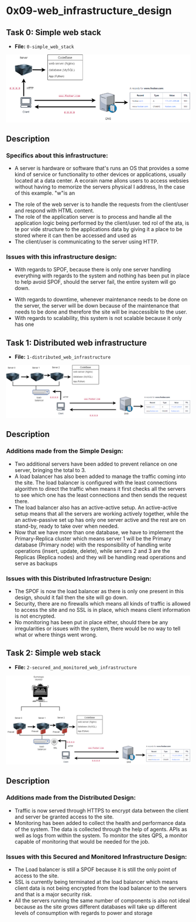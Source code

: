 # 0x09-web_infrastructure_design

## Task 0: Simple web stack
- **File:** `0-simple_web_stack` 

![alt text](Task0.drawio.png)
## **Description** 
### Specifics about this infrastructure:
- A server is hardware or software that's runs an OS that provides a some kind of service or functionality to other devices or applications, usually located at a data center.
A ecorain name allons users to access websies without having to memorize the servers physical I address, In the case of this example. "w"is an
* The role of the web server is to handle the requests from the client/user and respond with HTML content.
* The role of the application server is to process and handle all the application logic being performed by the client/user. ted rol of the ata, is te por vide structure to the applications data by giving it a place to be stored where it can then be accessed and used as
* The client/user is communicating to the server using HTTP.

### Issues with this infrastructure design:
- With regards to SPOF, because there is only one server handling everything with regards to the system and nothing has been put in place to help avoid
SPOF, should the server fail, the entire system will go down.
* With regards to downtime, whenever maintenance needs to be done on the server, the server will be down because of the maintenance that needs to be done and therefore the site will be inaccessible to the user.
* With regards to scalability, this system is not scalable because it only has one

## Task 1: Distributed web infrastructure
- **File:** `1-distributed_web_infrastructure`

![alt text](Task1.drawio.png)
## **Description** 
### Additions made from the Simple Design:
* Two additional servers have been added to prevent reliance on one server, bringing the total to 3.
* A load balancer has also been added to manage the traffic coming into the site. The load balancer is configured with the least connections algorithm to direct the traffic when means it first checks all the servers to see which one has the least connections and then sends the request there.
* The load balancer also has an active-active setup. An active-active setup means that all the servers are working actively together, while the an active-passive set up has only one server active and the rest are on stand-by, ready to take over when needed.
* Now that we have more than one database, we have to implement the Primary-Replica cluster which means server 1 will be the Primary database (Primary node) with the responsibility of handling write operations (insert, update, delete), while servers 2 and 3 are the Replicas (Replica nodes) and they will be handling read operations and serve as backups

### Issues with this Distributed Infrastructure Design:
* The SPOF is now the load balancer as there is only one present in this design, should it fail then the site will go down.
* Security, there are no firewalls which means all kinds of traffic is allowed to access the site and no SSL is in place, which means client information is not encrypted.
* No monitoring has been put in place either, should there be any irregularities or issues with the system, there would be no way to tell what or where things went wrong.

## Task 2: Simple web stack
- **File:** `2-secured_and_monitored_web_infrastructure`

![alt text](Task2.drawio.png)
## **Description** 
### Additions made from the Distributed Design:
* Traffic is now served through HTTPS to encrypt data between the client and server
be granted access to the site.
* Monitoring has been added to collect the health and performance data of the system. The data is collected through the help of agents.
APls as well as logs from within the system. To monitor the sites QPS, a monitor capable of monitoring that would be needed for the job.

### Issues with this Secured and Monitored Infrastructure Design:
* The Load balancer is still a SPOF because it is still the only point of access to the site.
* SSL is currently being terminated at the load balancer which means client data is not being encrypted from the load balancer to the servers and that is a major security risk.
* All the servers running the same number of components is also not ideal because as the site grows different databases will take up different levels of consumption with regards to power and storage